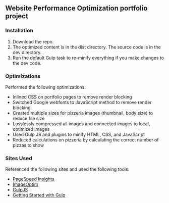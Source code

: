 ## Website Performance Optimization portfolio project

### Installation

1. Download the repo.
1. The optimized content is in the dist directory. The source code is in the dev directory.
1. Run the default Gulp task to re-minify everything if you make changes to the dev code.

### Optimizations

Performed the following optimizations:

* Inlined CSS on portfolio pages to remove render blocking
* Switched Google webfonts to JavaScript method to remove render blocking
* Created multiple sizes for pizzeria images (thumbnail, body size) to reduce file size
* Losslessly compressed all images and connected images to local, optimized images
* Used Gulp JS and plugins to minify HTML, CSS, and JavaScript
* Reduced calculations on pizzeria by calculating the correct number of pizzas to show

### Sites Used

Referenced the following sites and used the following tools:

* [PageSpeed Insights](https://developers.google.com/speed/pagespeed/insights/)
* [ImageOptim](https://imageoptim.com/)
* [GulpJS](http://gulpjs.com/)
* [Getting Started with Gulp](http://travismaynard.com/writing/getting-started-with-gulp)